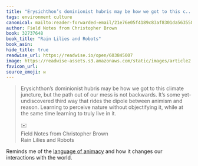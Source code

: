 ```yaml
---
title: "Erysichthon’s dominionist hubris may be how we got to this c..."
tags: environment culture
canonical: mailto:reader-forwarded-email/21e76e05f4189c83af8301da5635580f
author: Field Notes from Christopher Brown
book: 32737648
book_title: "Rain Lilies and Robots"
book_asin: 
hide_title: true
readwise_url: https://readwise.io/open/603845007
image: https://readwise-assets.s3.amazonaws.com/static/images/article2.74d541386bbf.png
favicon_url: 
source_emoji: ✉️
---
```


> Erysichthon’s dominionist hubris may be how we got to this climate juncture, but the path out of our mess is not backwards. It’s some yet-undiscovered third way that rides the dipole between animism and reason. Learning to perceive nature without objectifying it, while at the same time learning to truly live in it.
> <div class="quoteback-footer"><div class="quoteback-avatar"><span class="mini-emoji"> ✉️</span></div><div class="quoteback-metadata"><div class="metadata-inner"><span style="display:none">FROM:</span><div aria-label="Field Notes from Christopher Brown" class="quoteback-author"> Field Notes from Christopher Brown</div><div aria-label="Rain Lilies and Robots" class="quoteback-title"> Rain Lilies and Robots</div></div></div></div>

Reminds me of the [language of animacy](https://notes.joshbeckman.org/notes/573688451) and how it changes our interactions with the world.